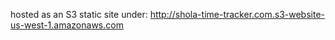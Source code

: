 hosted as an S3 static site under: http://shola-time-tracker.com.s3-website-us-west-1.amazonaws.com
